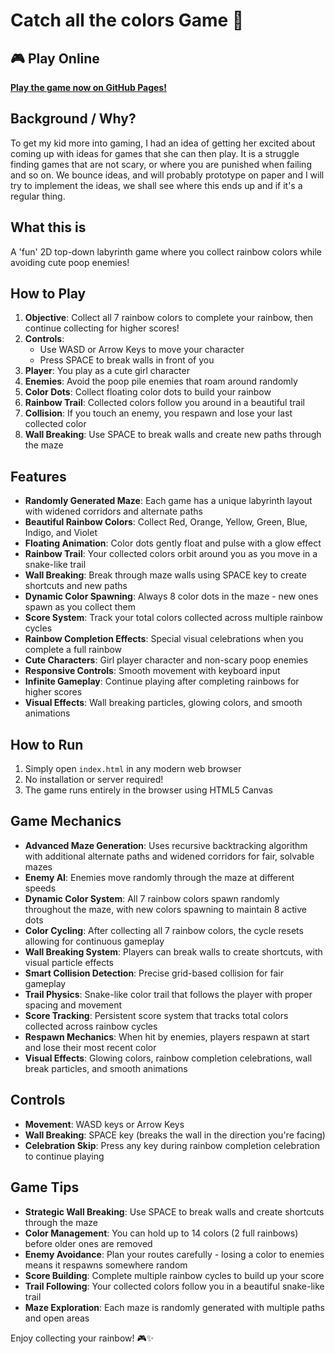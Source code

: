 # Catch all the colors Game 🌈

## 🎮 Play Online
**[Play the game now on GitHub Pages!](https://coriakin.github.io/game-catch-all-the-colors/)**

## Background / Why?
To get my kid more into gaming, I had an idea of getting her excited about coming up with ideas for games that she can then play. It is a struggle finding games that are not scary, or where you are punished when failing and so on. We bounce ideas, and will probably prototype on paper and I will try to implement the ideas, we shall see where this ends up and if it's a regular thing.


## What this is
A 'fun' 2D top-down labyrinth game where you collect rainbow colors while avoiding cute poop enemies!

## How to Play

1. **Objective**: Collect all 7 rainbow colors to complete your rainbow, then continue collecting for higher scores!
2. **Controls**: 
   - Use WASD or Arrow Keys to move your character
   - Press SPACE to break walls in front of you
3. **Player**: You play as a cute girl character
4. **Enemies**: Avoid the poop pile enemies that roam around randomly
5. **Color Dots**: Collect floating color dots to build your rainbow
6. **Rainbow Trail**: Collected colors follow you around in a beautiful trail
7. **Collision**: If you touch an enemy, you respawn and lose your last collected color
8. **Wall Breaking**: Use SPACE to break walls and create new paths through the maze

## Features

- **Randomly Generated Maze**: Each game has a unique labyrinth layout with widened corridors and alternate paths
- **Beautiful Rainbow Colors**: Collect Red, Orange, Yellow, Green, Blue, Indigo, and Violet
- **Floating Animation**: Color dots gently float and pulse with a glow effect
- **Rainbow Trail**: Your collected colors orbit around you as you move in a snake-like trail
- **Wall Breaking**: Break through maze walls using SPACE key to create shortcuts and new paths
- **Dynamic Color Spawning**: Always 8 color dots in the maze - new ones spawn as you collect them
- **Score System**: Track your total colors collected across multiple rainbow cycles
- **Rainbow Completion Effects**: Special visual celebrations when you complete a full rainbow
- **Cute Characters**: Girl player character and non-scary poop enemies
- **Responsive Controls**: Smooth movement with keyboard input
- **Infinite Gameplay**: Continue playing after completing rainbows for higher scores
- **Visual Effects**: Wall breaking particles, glowing colors, and smooth animations

## How to Run

1. Simply open `index.html` in any modern web browser
2. No installation or server required!
3. The game runs entirely in the browser using HTML5 Canvas

## Game Mechanics

- **Advanced Maze Generation**: Uses recursive backtracking algorithm with additional alternate paths and widened corridors for fair, solvable mazes
- **Enemy AI**: Enemies move randomly through the maze at different speeds
- **Dynamic Color System**: All 7 rainbow colors spawn randomly throughout the maze, with new colors spawning to maintain 8 active dots
- **Color Cycling**: After collecting all 7 rainbow colors, the cycle resets allowing for continuous gameplay
- **Wall Breaking System**: Players can break walls to create shortcuts, with visual particle effects
- **Smart Collision Detection**: Precise grid-based collision for fair gameplay
- **Trail Physics**: Snake-like color trail that follows the player with proper spacing and movement
- **Score Tracking**: Persistent score system that tracks total colors collected across rainbow cycles
- **Respawn Mechanics**: When hit by enemies, players respawn at start and lose their most recent color
- **Visual Effects**: Glowing colors, rainbow completion celebrations, wall break particles, and smooth animations

## Controls

- **Movement**: WASD keys or Arrow Keys
- **Wall Breaking**: SPACE key (breaks the wall in the direction you're facing)
- **Celebration Skip**: Press any key during rainbow completion celebration to continue playing

## Game Tips

- **Strategic Wall Breaking**: Use SPACE to break walls and create shortcuts through the maze
- **Color Management**: You can hold up to 14 colors (2 full rainbows) before older ones are removed
- **Enemy Avoidance**: Plan your routes carefully - losing a color to enemies means it respawns somewhere random
- **Score Building**: Complete multiple rainbow cycles to build up your score
- **Trail Following**: Your collected colors follow you in a beautiful snake-like trail
- **Maze Exploration**: Each maze is randomly generated with multiple paths and open areas

Enjoy collecting your rainbow! 🎮✨
